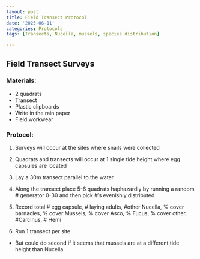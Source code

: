 ```yaml
---
layout: post
title: Field Transect Protocol
date: '2025-06-11'
categories: Protocols
tags: [Transects, Nucella, mussels, species distribution]

---
```


## Field Transect Surveys

 
### Materials: 
- 2 quadrats 
- Transect 
- Plastic clipboards 
- Write in the rain paper 
- Field workwear 

### Protocol: 
 
1) Surveys will occur at the sites where snails were collected 

2) Quadrats and transects will occur at 1 single tide height where egg capsules are located

3) Lay a 30m transect parallel to the water

4) Along the transect place 5-6 quadrats haphazardly by running a random # generator 0-30 and then pick #’s evenishly distributed 

5)  Record total # egg capsule, # laying adults, #other Nucella, % cover barnacles, % cover Mussels, % cover Asco, % Fucus, % cover other, #Carcinus, # Hemi 

6) Run 1 transect per site 

- But could do second if it seems that mussels are at a different tide height than Nucella 